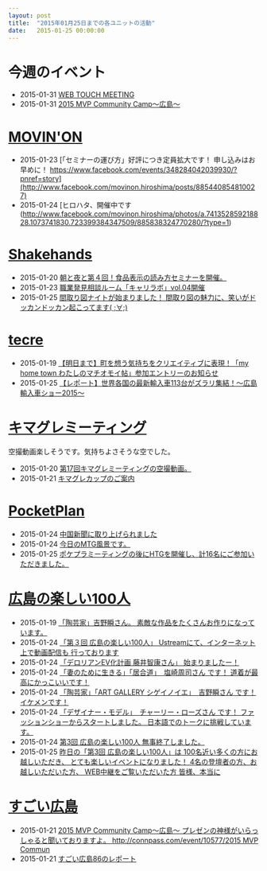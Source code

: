 ```yaml
---
layout: post
title:  "2015年01月25日までの各ユニットの活動"
date:   2015-01-25 00:00:00
---
```


# 今週のイベント

* 2015-01-31 [WEB TOUCH MEETING](http://www.webtouchmeeting.com/meeting/2015/01/74web-touch-meeting.html)
* 2015-01-31 [2015 MVP Community Camp～広島～](http://connpass.com/event/10577/)


# [MOVIN'ON](http://coworking-hiroshima.com/)

* 2015-01-23 [「セミナーの運び方」好評につき定員拡大です！ 申し込みはお早めに！  https://www.facebook.com/events/348284042039930/?pnref=story](http://www.facebook.com/movinon.hiroshima/posts/885440854810027)
* 2015-01-24 [ヒロハタ、開催中です(http://www.facebook.com/movinon.hiroshima/photos/a.741352859218828.1073741830.723399384347509/885838324770280/?type=1)


# [Shakehands](http://www.shakehands.jp/)

* 2015-01-20 [朝と夜と第４回！食品表示の読み方セミナーを開催。](http://www.facebook.com/CoworkingShakeHands/posts/871089832942412)
* 2015-01-23 [職業発見相談ルーム「キャリラボ」vol.04開催](http://www.facebook.com/CoworkingShakeHands/posts/872552082796187)
* 2015-01-25 [間取り図ナイトが始まりました！ 間取り図の魅力に、笑いがドッカンドッカン起こってます( ;∀;)](http://www.facebook.com/CoworkingShakeHands/photos/a.624867490897982.1073741830.592127770838621/873574456027283/?type=1)


# [tecre](http://tecre.jp/)

* 2015-01-19 [【明日まで】町を想う気持ちをクリエイティブに表現！「my home town わたしのマチオモイ帖」参加エントリーのお知らせ](http://tecre.jp/machiomoicho/)
* 2015-01-25 [【レポート】世界各国の最新輸入車113台がズラリ集結！～広島輸入車ショー2015～](http://tecre.jp/import-automobile-show/)


# [キマグレミーティング](https://www.facebook.com/kimaguremeeting)

空撮動画楽しそうです。気持ちよさそうな空でした。

* 2015-01-20 [第17回キマグレミーティングの空撮動画。](http://www.facebook.com/kimaguremeeting/posts/766580253418543)
* 2015-01-21 [キマグレカップのご案内](http://www.facebook.com/kimaguremeeting/posts/767479036661998)


# [PocketPlan](http://pocketplan.wix.com/pocketplan)

* 2015-01-24 [中国新聞に取り上げられました](http://www.facebook.com/PocketPlan/photos/a.360483500704295.87237.115520338533947/780784445340863/?type=1)
* 2015-01-24 [今日のMTG風景です。](http://www.facebook.com/PocketPlan/photos/a.581734955245814.1073741829.115520338533947/780819762003998/?type=1)
* 2015-01-25 [ポケプラミーティングの後にHTGを開催し、計16名にご参加いただきました。](http://www.facebook.com/PocketPlan/posts/781144091971565)


# [広島の楽しい100人](https://www.facebook.com/h100parson)


* 2015-01-19 [「陶芸家」吉野瞬さん。  素敵な作品をたくさんお作りになっています。](http://www.facebook.com/h100parson/posts/1528203620788111)
* 2015-01-24 [「第３回 広島の楽しい100人」 Ustreamにて、インターネット上で動画配信も 行っております](http://www.facebook.com/h100parson/posts/1531294607145679)
* 2015-01-24 [「デロリアンEV化計画 藤井智康さん」 始まりましたー！](http://www.facebook.com/h100parson/photos/a.1438197353122072.1073741828.1427131820895292/1531412887133851/?type=1)
* 2015-01-24 [「妻のために生きる」「居合道」　塩崎周司さん です！  道着が最高にかっこいいです！](http://www.facebook.com/h100parson/photos/a.1438197353122072.1073741828.1427131820895292/1531418350466638/?type=1)
* 2015-01-24 [「陶芸家」「ART GALLERY シゲイノイエ」　吉野瞬さん です！ イケメンです！](http://www.facebook.com/h100parson/photos/a.1438197353122072.1073741828.1427131820895292/1531423587132781/?type=1)
* 2015-01-24 [「デザイナー・モデル」　チャーリー・ローズさん です！ ファッションショーからスタートしました。 日本語でのトークに挑戦しています。](http://www.facebook.com/h100parson/photos/a.1438197353122072.1073741828.1427131820895292/1531430080465465/?type=1)
* 2015-01-24 [第3回 広島の楽しい100人 無事終了しました。](http://www.facebook.com/h100parson/posts/1531434213798385)
* 2015-01-25 [昨日の「第3回 広島の楽しい100人」は 100名近い多くの方にお越しいただき、 とても楽しいイベントになりました！  4名の登壇者の方、お越しいただいた方、 WEB中継をご覧いただいた方 皆様、本当に](http://www.facebook.com/h100parson/posts/1531849557090184)



# [すごい広島](http://great-h.github.io/)


* 2015-01-21 [2015 MVP Community Camp～広島～ プレゼンの神様がいらっしゃると聞いておりますよ。  http://connpass.com/event/10577/2015 MVP Commun](http://www.facebook.com/great.hiroshima/posts/511143912361592)
* 2015-01-21 [すごい広島86のレポート](http://www.facebook.com/great.hiroshima/posts/511148802361103)
